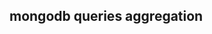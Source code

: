 <!-- cSpell:ignore mongoimport -->

<!-- markdownlint-disable MD041 -->

## mongodb queries aggregation
